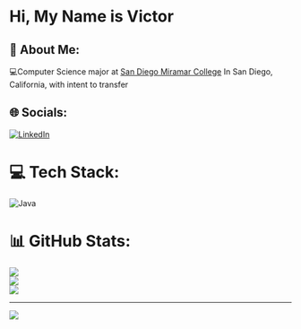 <!-- Level 1: Simple bio and stats -->

# Hi, My Name is Victor

## 💫 About Me:
💻Computer Science major at [San Diego Miramar College](https://sdmiramar.edu) In San Diego, California, with intent to transfer <br/>


## 🌐 Socials:
[![LinkedIn](https://img.shields.io/badge/LinkedIn-%230077B5.svg?logo=linkedin&logoColor=white)](https://linkedin.com/in/https://www.linkedin.com/in/victor-cassian) 

# 💻 Tech Stack:
![Java](https://img.shields.io/badge/java-%23ED8B00.svg?style=for-the-badge&logo=openjdk&logoColor=white)
# 📊 GitHub Stats:
![](https://github-readme-stats.vercel.app/api?username=VictorDoesCoding&theme=dark&hide_border=false&include_all_commits=false&count_private=false)<br/>
![](https://github-readme-streak-stats.herokuapp.com/?user=VictorDoesCoding&theme=dark&hide_border=false)<br/>
![](https://github-readme-stats.vercel.app/api/top-langs/?username=VictorDoesCoding&theme=dark&hide_border=false&include_all_commits=false&count_private=false&layout=compact)

---
[![](https://visitcount.itsvg.in/api?id=VictorDoesCoding&icon=0&color=3)](https://visitcount.itsvg.in)

<!-- Proudly created with GPRM ( https://gprm.itsvg.in ) -->


<!--
- 🔭 I’m currently working on ...
- 🌱 I’m currently learning ...
- 👯 I’m looking to collaborate on ...
- 🤔 I’m looking for help with ...
- 💬 Ask me about ...
- 📫 How to reach me: ...
- 😄 Pronouns: ...
- ⚡ Fun fact: ...
-->
